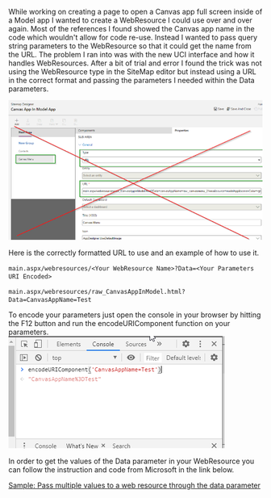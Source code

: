 While working on creating a page to open a Canvas app full screen inside of a Model app I wanted to create a WebResource I could use over and over again.  Most of the references I found showed the Canvas app name in the code which wouldn't allow for code re-use.  Instead I wanted to pass query string parameters to the WebResource so that it could get the name from the URL.  The problem I ran into was with the new UCI interface and how it handles WebResources.  After a bit of trial and error I found the trick was not using the WebResource type in the SiteMap editor but instead using a URL in the correct format and passing the parameters I needed within the Data parameters.

![Do Not Use Default Sitemap Editor](https://github.com/rwilson504/Blogger/blob/master/PassParametersToWebResourceFromSitemap/addurl.png?raw=true)

Here is the correctly formatted URL to use and an example of how to use it.
```
main.aspx/webresources/<Your WebResource Name>?Data=<Your Parameters URI Encoded>
```

```
main.aspx/webresources/raw_CanvasAppInModel.html?Data=CanvasAppName=Test
```

To encode your parameters just open the console in your browser by hitting the F12 button and run the encodeURIComponent function on your parameters.
![EncodeURI](https://github.com/rwilson504/Blogger/blob/master/PassParametersToWebResourceFromSitemap/encodeuri.png?raw=true)

In order to get the values of the Data parameter in your WebResource you can follow the instruction and code from Microsoft in the link below.

[Sample: Pass multiple values to a web resource through the data parameter](https://docs.microsoft.com/en-us/dynamics365/customerengagement/on-premises/developer/sample-pass-multiple-values-web-resource-through-data-parameter)
<!--stackedit_data:
eyJwcm9wZXJ0aWVzIjoidGl0bGU6IFBhc3MgQ3VzdG9tIFBhcm
FtZXRlcnMgVG8gV2ViUmVzb3VyY2UgRnJvbSBVSUMgU2l0ZU1h
cCBpbiBEeW5hbWljc1xuYXV0aG9yOiBSaWNoYXJkIFdpbHNvbl
xudGFnczogJ3NpdGVtYXAsIGR5bmFtaWNzLCB3ZWJyZXNvdXJj
ZSdcbiIsImhpc3RvcnkiOlsxMzcyNDEyMzAsMzY0OTM4MTg4LC
04NTE5MDY2ODgsLTU3NTE4MDMzMCwtMTM3NTMwMTQwOCw3Mzc1
NTQ1NV19
-->